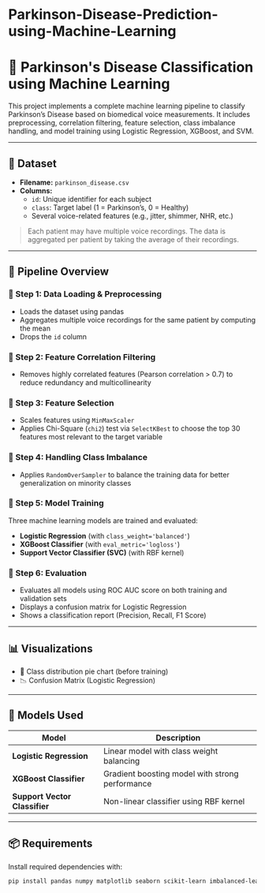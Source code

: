 # Parkinson-Disease-Prediction-using-Machine-Learning

# 🧠 Parkinson's Disease Classification using Machine Learning

This project implements a complete machine learning pipeline to classify Parkinson’s Disease based on biomedical voice measurements. It includes preprocessing, correlation filtering, feature selection, class imbalance handling, and model training using Logistic Regression, XGBoost, and SVM.

---

## 📁 Dataset

- **Filename:** `parkinson_disease.csv`
- **Columns:**
  - `id`: Unique identifier for each subject
  - `class`: Target label (1 = Parkinson’s, 0 = Healthy)
  - Several voice-related features (e.g., jitter, shimmer, NHR, etc.)

> Each patient may have multiple voice recordings. The data is aggregated per patient by taking the average of their recordings.

---

## 📌 Pipeline Overview

### 🔹 Step 1: Data Loading & Preprocessing
- Loads the dataset using pandas
- Aggregates multiple voice recordings for the same patient by computing the mean
- Drops the `id` column

### 🔹 Step 2: Feature Correlation Filtering
- Removes highly correlated features (Pearson correlation > 0.7) to reduce redundancy and multicollinearity

### 🔹 Step 3: Feature Selection
- Scales features using `MinMaxScaler`
- Applies Chi-Square (`chi2`) test via `SelectKBest` to choose the top 30 features most relevant to the target variable

### 🔹 Step 4: Handling Class Imbalance
- Applies `RandomOverSampler` to balance the training data for better generalization on minority classes

### 🔹 Step 5: Model Training
Three machine learning models are trained and evaluated:
- **Logistic Regression** (with `class_weight='balanced'`)
- **XGBoost Classifier** (with `eval_metric='logloss'`)
- **Support Vector Classifier (SVC)** (with RBF kernel)

### 🔹 Step 6: Evaluation
- Evaluates all models using ROC AUC score on both training and validation sets
- Displays a confusion matrix for Logistic Regression
- Shows a classification report (Precision, Recall, F1 Score)

---

## 📊 Visualizations

- 🥧 Class distribution pie chart (before training)
- 📉 Confusion Matrix (Logistic Regression)

---

## 🧪 Models Used

| Model                | Description |
|----------------------|-------------|
| **Logistic Regression**  | Linear model with class weight balancing |
| **XGBoost Classifier**   | Gradient boosting model with strong performance |
| **Support Vector Classifier** | Non-linear classifier using RBF kernel |

---

## 📦 Requirements

Install required dependencies with:

```bash
pip install pandas numpy matplotlib seaborn scikit-learn imbalanced-learn xgboost
